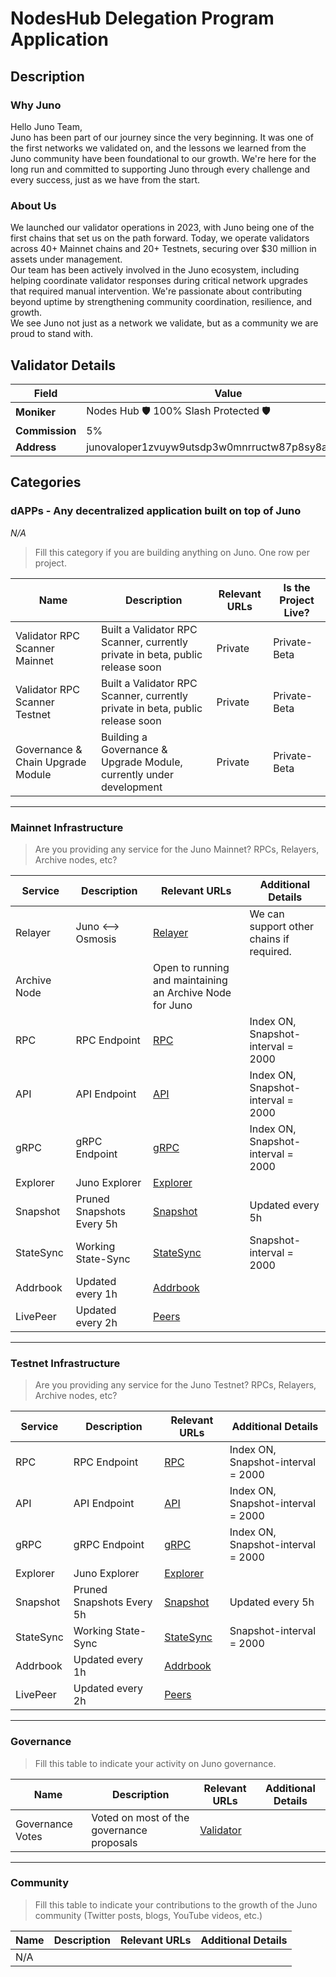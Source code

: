 # NodesHub Delegation Program Application

## Description

### Why Juno

Hello Juno Team,  
Juno has been part of our journey since the very beginning. It was one of the first networks we validated on, and the lessons we learned from the Juno community have been foundational to our growth. We're here for the long run and committed to supporting Juno through every challenge and every success, just as we have from the start.

### About Us

We launched our validator operations in 2023, with Juno being one of the first chains that set us on the path forward. Today, we operate validators across 40+ Mainnet chains and 20+ Testnets, securing over $30 million in assets under management.  
Our team has been actively involved in the Juno ecosystem, including helping coordinate validator responses during critical network upgrades that required manual intervention. We're passionate about contributing beyond uptime by strengthening community coordination, resilience, and growth.  
We see Juno not just as a network we validate, but as a community we are proud to stand with.

## Validator Details

| Field          | Value                                              |
| -------------- | -------------------------------------------------- |
| **Moniker**    | Nodes Hub 🛡️ 100% Slash Protected 🛡️               |
| **Commission** | 5%                                                 |
| **Address**    | junovaloper1zvuyw9utsdp3w0mnrructw87p8sy8a3snclwet |

## Categories

### dAPPs - Any decentralized application built on top of Juno

*N/A*

> Fill this category if you are building anything on Juno. One row per project.

| Name                        | Description                                                                     | Relevant URLs| Is the Project Live? |
| --------------------------- | ------------------------------------------------------------------------------- | ------------ | -------------------- |
| Validator RPC Scanner Mainnet | Built a Validator RPC Scanner, currently private in beta, public release soon | Private      | Private-Beta         |
| Validator RPC Scanner Testnet | Built a Validator RPC Scanner, currently private in beta, public release soon | Private      | Private-Beta         |
| Governance & Chain Upgrade Module | Building a Governance & Upgrade Module, currently under development       | Private      | Private-Beta         |

---

### Mainnet Infrastructure

> Are you providing any service for the Juno Mainnet? RPCs, Relayers, Archive nodes, etc?

| Service        | Description                                 | Relevant URLs                                                         | Additional Details                       |
| -------------- | ------------------------------------------- | --------------------------------------------------------------------- | ---------------------------------------- |
| Relayer        | Juno <--> Osmosis                           | [Relayer](https://relayers.smartstake.io/relayer/57B4BC3293EE88AB)    | We can support other chains if required. |
| Archive Node   |                                             | Open to running and maintaining an Archive Node for Juno              |                                          |
| RPC            | RPC Endpoint                                | [RPC](https://juno.rpc.nodeshub.online)                               | Index ON, Snapshot-interval = 2000       |
| API            | API Endpoint                                | [API](https://juno.api.nodeshub.online)                               | Index ON, Snapshot-interval = 2000       |
| gRPC           | gRPC Endpoint                               | [gRPC](https://juno.grpc.nodeshub.online)                             | Index ON, Snapshot-interval = 2000       |
| Explorer       | Juno Explorer                               | [Explorer](https://explorer.nodeshub.online/juno)                     |                                          |
| Snapshot       | Pruned Snapshots Every 5h                   | [Snapshot](https://services.nodeshub.online/mainnet/juno/snapshot)    | Updated every 5h                         |
| StateSync      | Working State-Sync                          | [StateSync](https://services.nodeshub.online/mainnet/juno/state-sync) | Snapshot-interval = 2000                 |
| Addrbook       | Updated every 1h                            | [Addrbook](https://files.nodeshub.online/mainnet/juno/addrbook.json)  |                                          |
| LivePeer       | Updated every 2h                            | [Peers](https://files.nodeshub.online/mainnet/juno/peers.txt)         |                                          |

---

### Testnet Infrastructure

> Are you providing any service for the Juno Testnet? RPCs, Relayers, Archive nodes, etc?

| Service        | Description                                 | Relevant URLs                                                         | Additional Details                       |
| -------------- | ------------------------------------------- | --------------------------------------------------------------------- | ---------------------------------------- |
| RPC            | RPC Endpoint                                | [RPC](https://juno.test.rpc.nodeshub.online)                          | Index ON, Snapshot-interval = 2000       |
| API            | API Endpoint                                | [API](https://juno.test.api.nodeshub.online)                          | Index ON, Snapshot-interval = 2000       |
| gRPC           | gRPC Endpoint                               | [gRPC](https://juno.test.grpc.nodeshub.online)                        | Index ON, Snapshot-interval = 2000       |
| Explorer       | Juno Explorer                               | [Explorer](https://testnet.explorer.nodeshub.online/juno)             |                                          |
| Snapshot       | Pruned Snapshots Every 5h                   | [Snapshot](https://services.nodeshub.online/testnet/juno/snapshot)    | Updated every 5h                         |
| StateSync      | Working State-Sync                          | [StateSync](https://services.nodeshub.online/testnet/juno/state-sync) | Snapshot-interval = 2000                 |
| Addrbook       | Updated every 1h                            | [Addrbook](https://files.nodeshub.online/testnet/juno/addrbook.json)  |                                          |
| LivePeer       | Updated every 2h                            | [Peers](https://files.nodeshub.online/testnet/juno/peers.txt)         |                                          |

---

### Governance

> Fill this table to indicate your activity on Juno governance.

| Name             | Description                                             | Relevant URLs                                                                                                 | Additional Details |
| ---------------- | ------------------------------------------------------- | ------------------------------------------------------------------------------------------------------------- | ------------------ |
| Governance Votes | Voted on most of the governance proposals               | [Validator](https://explorer.chainroot.io/juno/validators/junovaloper1zvuyw9utsdp3w0mnrructw87p8sy8a3snclwet) |                    |

---

### Community

> Fill this table to indicate your contributions to the growth of the Juno community (Twitter posts, blogs, YouTube videos, etc.)

| Name | Description | Relevant URLs | Additional Details |
| ---- | ----------- | ------------- | ------------------ |
| N/A  |             |               |                    |
